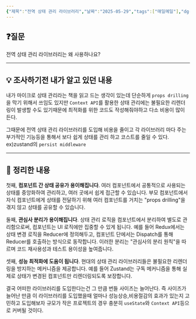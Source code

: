 ```yaml
---
{"제목":"전역 상태 관리 라이브러리","날짜":"2025-05-29","tags":["매일메일"],"dg-publish":true,"permalink":"/매일메일/25년5월/전역 상태 관리 라이브러리/","dgPassFrontmatter":true,"created":"2025-05-30T03:16:17.991+09:00","updated":"2025-08-21T17:34:23.670+09:00"}
---
```


## ❓질문

전역 상태 관리 라이브러리는 왜 사용하나요?

---
## 💡 조사하기전 내가 알고 있던 내용

내가 마이크로 상태 관리라는 책을 읽고 드는 생각이 있는데 단순하게 `props drilling`을 막기 위해서 쓰임도 있지만 `Context API`를 활용한 상태 관리에는 불필요한 리렌더링이 발생할 수도 있기때문에 최적화를 위한 코드도 작성해줘야하고 다소 비용이 많이 든다.

그때문에 전역 상태 관리 라이브러리를 도입해 비용을 줄이고 각 라이브러리 마다 주는 부가적인 기능등을 통해서 보다 쉽게 상태를 관리 하고 코스트를 줄일 수 있다.
ex)zustand의 `persist middleware`

---
## 🏫 정리한 내용

첫째, **컴포넌트 간 상태 공유가 용이해집니다**. 여러 컴포넌트에서 공통적으로 사용되는 상태를 중앙화하여 관리하고, 여러 곳에서 쉽게 접근할 수 있습니다. 부모 컴포넌트에서 자식 컴포넌트에게 상태를 전달하기 위해 여러 컴포넌트를 거치는 "props drilling"을 겪지 않고 상태를 공유할 수 있습니다.

둘째, **관심사 분리가 용이해집니다**. 상태 관리 로직을 컴포넌트에서 분리하여 별도로 관리함으로써, 컴포넌트는 UI 로직에만 집중할 수 있게 됩니다. 예를 들어 Redux에서는 상태 변경 로직을 Reducer에 정의해두고, 컴포넌트 단에서는 Dispatch를 통해 Reducer를 호출하는 방식으로 동작합니다. 이러한 분리는 "관심사의 분리 원칙"을 따르며 코드 재사용성과 테스트 용이성을 높여줍니다.

셋째, **성능 최적화에 도움이 됩니다**. 현대의 상태 관리 라이브러리들은 불필요한 리렌더링을 방지하는 메커니즘을 제공합니다. 예를 들어 Zustand는 구독 메커니즘을 통해 실제로 상태가 변경된 컴포넌트만 리렌더링되도록 보장합니다.

결국 어떠한 라이브러리를 도입한다는건 그 만큼 번들 사이즈는 늘어난다. 즉 사이즈가 늘어난 만큼 이 라이브러리를 도입했을때 얼마나 성능상승,비용절감의 효과가 있는지 고민하고 도입해보자
규모가 작은 프로젝트의 경우 충분히 `useState`와 `Context API`등으로 커버될 것이다.